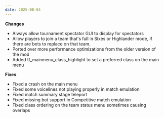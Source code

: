 ```yaml
---
date: 2025-08-04
---
```


**Changes**

* Always allow tournament spectator GUI to display for spectators
* Allow players to join a team that's full in Sixes or Highlander mode, if there are bots to replace on that team.
* Ported over more performance optimizations from the older version of the mod
* Added tf_mainmenu_class_highlight to set a preferred class on the main menu

**Fixes**

* Fixed a crash on the main menu
* Fixed some voicelines not playing properly in match emulation
* Fixed match summary stage teleport
* Fixed missing bot support in Competitive match emulation
* Fixed class ordering on the team status menu sometimes causing overlaps

